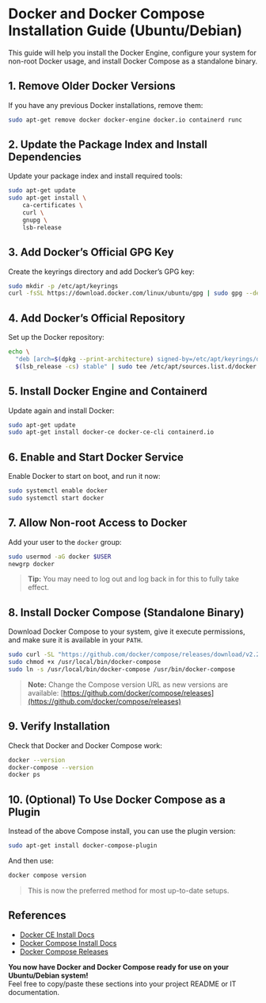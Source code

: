 # Docker and Docker Compose Installation Guide (Ubuntu/Debian)

This guide will help you install the Docker Engine, configure your system for non-root Docker usage, and install Docker Compose as a standalone binary.

## 1. Remove Older Docker Versions

If you have any previous Docker installations, remove them:
```bash
sudo apt-get remove docker docker-engine docker.io containerd runc
```

## 2. Update the Package Index and Install Dependencies

Update your package index and install required tools:
```bash
sudo apt-get update
sudo apt-get install \
    ca-certificates \
    curl \
    gnupg \
    lsb-release
```

## 3. Add Docker’s Official GPG Key

Create the keyrings directory and add Docker’s GPG key:
```bash
sudo mkdir -p /etc/apt/keyrings
curl -fsSL https://download.docker.com/linux/ubuntu/gpg | sudo gpg --dearmor -o /etc/apt/keyrings/docker.gpg
```

## 4. Add Docker’s Official Repository

Set up the Docker repository:
```bash
echo \
  "deb [arch=$(dpkg --print-architecture) signed-by=/etc/apt/keyrings/docker.gpg] https://download.docker.com/linux/ubuntu \
  $(lsb_release -cs) stable" | sudo tee /etc/apt/sources.list.d/docker.list > /dev/null
```

## 5. Install Docker Engine and Containerd

Update again and install Docker:
```bash
sudo apt-get update
sudo apt-get install docker-ce docker-ce-cli containerd.io
```

## 6. Enable and Start Docker Service

Enable Docker to start on boot, and run it now:
```bash
sudo systemctl enable docker
sudo systemctl start docker
```

## 7. Allow Non-root Access to Docker

Add your user to the `docker` group:
```bash
sudo usermod -aG docker $USER
newgrp docker
```
> **Tip:** You may need to log out and log back in for this to fully take effect.

## 8. Install Docker Compose (Standalone Binary)

Download Docker Compose to your system, give it execute permissions, and make sure it is available in your `PATH`.

```bash
sudo curl -SL "https://github.com/docker/compose/releases/download/v2.29.1/docker-compose-linux-x86_64" -o /usr/local/bin/docker-compose
sudo chmod +x /usr/local/bin/docker-compose
sudo ln -s /usr/local/bin/docker-compose /usr/bin/docker-compose
```
> **Note:** Change the Compose version URL as new versions are available: [https://github.com/docker/compose/releases](https://github.com/docker/compose/releases)

## 9. Verify Installation

Check that Docker and Docker Compose work:
```bash
docker --version
docker-compose --version
docker ps
```

## 10. (Optional) To Use Docker Compose as a Plugin

Instead of the above Compose install, you can use the plugin version:

```bash
sudo apt-get install docker-compose-plugin
```
And then use:
```bash
docker compose version
```
> This is now the preferred method for most up-to-date setups.

## References

- [Docker CE Install Docs](https://docs.docker.com/engine/install/ubuntu/)
- [Docker Compose Install Docs](https://docs.docker.com/compose/install/standalone/)
- [Docker Compose Releases](https://github.com/docker/compose/releases)

**You now have Docker and Docker Compose ready for use on your Ubuntu/Debian system!**  
Feel free to copy/paste these sections into your project README or IT documentation.
